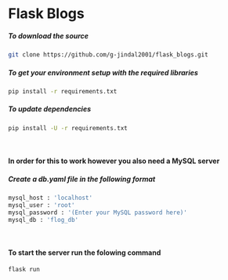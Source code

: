 # Flask Blogs

##### To download the source
```bash
git clone https://github.com/g-jindal2001/flask_blogs.git
```

##### To get your environment setup with the required libraries

```bash
pip install -r requirements.txt
```

##### To update dependencies

```bash
pip install -U -r requirements.txt
```
<br>

#### In order for this to work however you also need a MySQL server

##### Create a db.yaml file in the following format

```bash
mysql_host : 'localhost'
mysql_user : 'root'
mysql_password : '(Enter your MySQL password here)'
mysql_db : 'flog_db'
```
<br>

#### To start the server run the folowing command 


```bash
flask run
```
